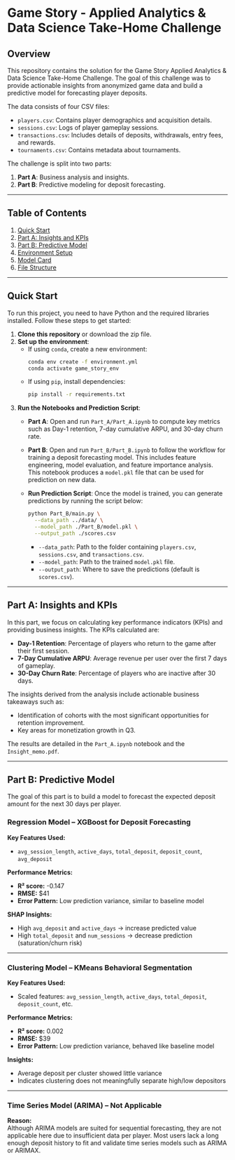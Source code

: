 # Game Story - Applied Analytics & Data Science Take-Home Challenge

## Overview

This repository contains the solution for the Game Story Applied Analytics & Data Science Take-Home Challenge. The goal of this challenge was to provide actionable insights from anonymized game data and build a predictive model for forecasting player deposits.

The data consists of four CSV files:
- `players.csv`: Contains player demographics and acquisition details.
- `sessions.csv`: Logs of player gameplay sessions.
- `transactions.csv`: Includes details of deposits, withdrawals, entry fees, and rewards.
- `tournaments.csv`: Contains metadata about tournaments.

The challenge is split into two parts:
1. **Part A**: Business analysis and insights.
2. **Part B**: Predictive modeling for deposit forecasting.

---

## Table of Contents

1. [Quick Start](#quick-start)
2. [Part A: Insights and KPIs](#part-a-insights-and-kpis)
3. [Part B: Predictive Model](#part-b-predictive-model)
4. [Environment Setup](#environment-setup)
5. [Model Card](#model-card)
6. [File Structure](#file-structure)

---

## Quick Start

To run this project, you need to have Python and the required libraries installed. Follow these steps to get started:

1. **Clone this repository** or download the zip file.
2. **Set up the environment**:
   - If using `conda`, create a new environment:
     ```bash
     conda env create -f environment.yml
     conda activate game_story_env
     ```
   - If using `pip`, install dependencies:
     ```bash
     pip install -r requirements.txt
     ```
3. **Run the Notebooks and Prediction Script**:
   - **Part A**: Open and run `Part_A/Part_A.ipynb` to compute key metrics such as Day-1 retention, 7-day cumulative ARPU, and 30-day churn rate.
   - **Part B**: Open and run `Part_B/Part_B.ipynb` to follow the workflow for training a deposit forecasting model. This includes feature engineering, model evaluation, and feature importance analysis.  
     This notebook produces a `model.pkl` file that can be used for prediction on new data.
   - **Run Prediction Script**: Once the model is trained, you can generate predictions by running the script below:

     ```bash
     python Part_B/main.py \
       --data_path ../data/ \
       --model_path ./Part_B/model.pkl \
       --output_path ./scores.csv
     ```

     - `--data_path`: Path to the folder containing `players.csv`, `sessions.csv`, and `transactions.csv`.
     - `--model_path`: Path to the trained `model.pkl` file.
     - `--output_path`: Where to save the predictions (default is `scores.csv`).

---

## Part A: Insights and KPIs

In this part, we focus on calculating key performance indicators (KPIs) and providing business insights. The KPIs calculated are:
- **Day-1 Retention**: Percentage of players who return to the game after their first session.
- **7-Day Cumulative ARPU**: Average revenue per user over the first 7 days of gameplay.
- **30-Day Churn Rate**: Percentage of players who are inactive after 30 days.

The insights derived from the analysis include actionable business takeaways such as:
- Identification of cohorts with the most significant opportunities for retention improvement.
- Key areas for monetization growth in Q3.

The results are detailed in the `Part_A.ipynb` notebook and the `Insight_memo.pdf`.

---

## Part B: Predictive Model

The goal of this part is to build a model to forecast the expected deposit amount for the next 30 days per player.

### Regression Model – XGBoost for Deposit Forecasting

**Key Features Used:**  
- `avg_session_length`, `active_days`, `total_deposit`, `deposit_count`, `avg_deposit`

**Performance Metrics:**  
- **R² score:** -0.147  
- **RMSE:** $41  
- **Error Pattern:** Low prediction variance, similar to baseline model

**SHAP Insights:**  
- High `avg_deposit` and `active_days` → increase predicted value  
- High `total_deposit` and `num_sessions` → decrease prediction (saturation/churn risk)

---

### Clustering Model – KMeans Behavioral Segmentation

**Key Features Used:**  
- Scaled features: `avg_session_length`, `active_days`, `total_deposit`, `deposit_count`, etc.

**Performance Metrics:**  
- **R² score:** 0.002  
- **RMSE:** $39  
- **Error Pattern:** Low prediction variance, behaved like baseline model

**Insights:**  
- Average deposit per cluster showed little variance  
- Indicates clustering does not meaningfully separate high/low depositors

---

### Time Series Model (ARIMA) – Not Applicable

**Reason:**  
Although ARIMA models are suited for sequential forecasting, they are not applicable here due to insufficient data per player. Most users lack a long enough deposit history to fit and validate time series models such as ARIMA or ARIMAX.

